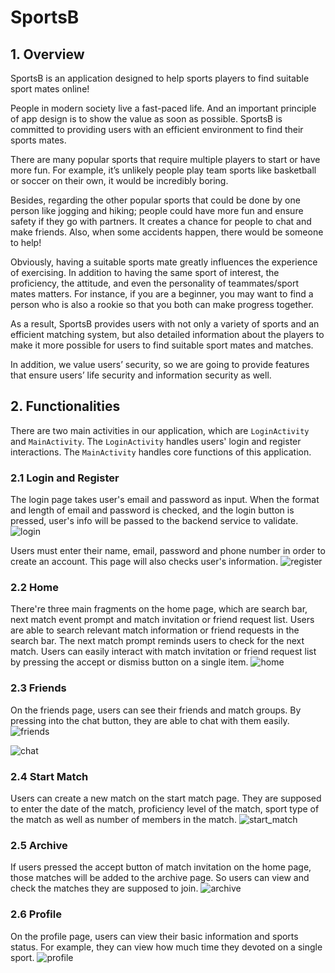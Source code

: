 # SportsB

## 1. Overview

SportsB is an application designed to help sports players to find suitable sport mates online!

People in modern society live a fast-paced life. And an important principle of app design is to show the value as soon as possible. SportsB is committed to providing users with an efficient environment to find their sports mates.

There are many popular sports that require multiple players to start or have more fun. For example, it’s unlikely people play team sports like basketball or soccer on their own, it would be incredibly boring.

Besides, regarding the other popular sports that could be done by one person like jogging and hiking; people could have more fun and ensure safety if they go with partners. It creates a chance for people to chat and make friends. Also, when some accidents happen, there would be someone to help!

Obviously, having a suitable sports mate greatly influences the experience of exercising. In addition to having the same sport of interest, the proficiency, the attitude, and even the personality of teammates/sport mates matters. For instance, if you are a beginner, you may want to find a person who is also a rookie so that you both can make progress together.

As a result, SportsB provides users with not only a variety of sports and an efficient matching system, but also detailed information about the players to make it more possible for users to find suitable sport mates and matches.

In addition, we value users’ security, so we are going to provide features that ensure users’ life security and information security as well.

## 2. Functionalities

There are two main activities in our application, which are `LoginActivity` and `MainActivity`. The `LoginActivity` handles users' login and register interactions. The `MainActivity` handles core functions of this application.

### 2.1 Login and Register

The login page takes user's email and password as input. When the format and length of email and password is checked, and the login button is pressed, user's info will be passed to the backend service to validate.
![login](pics/login.jpg)

Users must enter their name, email, password and phone number in order to create an account. This page will also checks user's information.
![register](pics/register.jpg)

### 2.2 Home

There're three main fragments on the home page, which are search bar, next match event prompt and match invitation or friend request list. Users are able to search relevant match information or friend requests in the search bar. The next match prompt reminds users to check for the next match. Users can easily interact with match invitation or friend request list by pressing the accept or dismiss button on a single item.
![home](pics/home.jpg)

### 2.3 Friends

On the friends page, users can see their friends and match groups. By pressing into the chat button, they are able to chat with them easily.
![friends](pics/friends.jpg)

![chat](pics/chat.jpg)

### 2.4 Start Match

Users can create a new match on the start match page. They are supposed to enter the date of the match, proficiency level of the match, sport type of the match as well as number of members in the match.
![start_match](pics/start_match.jpg)

### 2.5 Archive

If users pressed the accept button of match invitation on the home page, those matches will be added to the archive page. So users can view and check the matches they are supposed to join.
![archive](pics/archive.jpg)

### 2.6 Profile

On the profile page, users can view their basic information and sports status. For example, they can view how much time they devoted on a single sport.
![profile](pics/profile.jpg)
